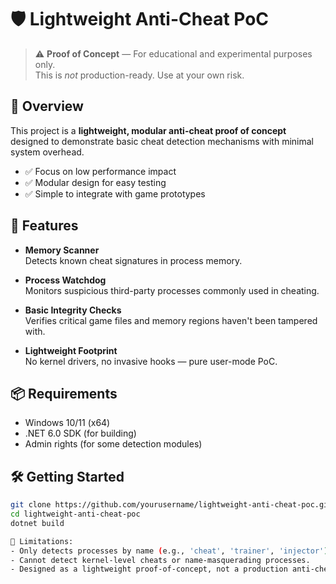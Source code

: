 # 🛡️ Lightweight Anti-Cheat PoC

> ⚠️ **Proof of Concept** — For educational and experimental purposes only.  
> This is *not* production-ready. Use at your own risk.

## 🚀 Overview
This project is a **lightweight, modular anti-cheat proof of concept** designed to demonstrate basic cheat detection mechanisms with minimal system overhead.

- ✅ Focus on low performance impact  
- ✅ Modular design for easy testing  
- ✅ Simple to integrate with game prototypes  

## 🎯 Features
- **Memory Scanner**  
  Detects known cheat signatures in process memory.

- **Process Watchdog**  
  Monitors suspicious third-party processes commonly used in cheating.

- **Basic Integrity Checks**  
  Verifies critical game files and memory regions haven't been tampered with.

- **Lightweight Footprint**  
  No kernel drivers, no invasive hooks — pure user-mode PoC.

## 📦 Requirements
- Windows 10/11 (x64)  
- .NET 6.0 SDK (for building)  
- Admin rights (for some detection modules)

## 🛠️ Getting Started

```bash
git clone https://github.com/yourusername/lightweight-anti-cheat-poc.git
cd lightweight-anti-cheat-poc
dotnet build

🚧 Limitations:
- Only detects processes by name (e.g., 'cheat', 'trainer', 'injector').
- Cannot detect kernel-level cheats or name-masquerading processes.
- Designed as a lightweight proof-of-concept, not a production anti-cheat.
